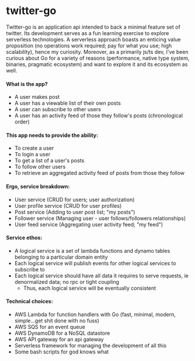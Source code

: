 # twitter-go

Twitter-go is an application api intended to back a minimal feature set of twitter. Its development serves as a fun learning exercise to explore serverless technologies.
A serverless approach boasts an enticing value proposition (no operations work required; pay for what you use; high scalability), hence my curiosity. Moreover, as a primarily js/ts dev, I've been curious about Go for a variety of reasons (performance, native type system, binaries, pragmatic ecosystem) and want to explore it and its ecosystem as well.

#### What is the app?

- A user makes post
- A user has a viewable list of their own posts
- A user can subscribe to other users
- A user has an activity feed of those they follow's posts (chronological order)

#### This app needs to provide the ability:

- To create a user
- To login a user
- To get a list of a user's posts
- To follow other users
- To retrieve an aggregated activity feed of posts from those they follow

#### Ergo, service breakdown:

- User service (CRUD for users; user authorization)
- User profile service (CRUD for user profiles)
- Post service (Adding to user post list; "my posts")
- Follower service (Managing user - user follows/followers relationships)
- User feed service (Aggregating user activity feed; "my feed")

#### Service ethos:

- A logical service is a set of lambda functions and dynamo tables belonging to a particular domain entity
- Each logical service will publish events for other logical services to subscribe to
- Each logical service should have all data it requires to serve requests, ie denormalized data; no rpc or tight coupling
  - Thus, each logical service will be eventually consistent

#### Technical choices:

- AWS Lambda for function handlers with Go (fast, minimal, modern, simple...get shit done with no fuss)
- AWS SQS for an event queue
- AWS DynamoDB for a NoSQL datastore
- AWS API gateway for an api gateway
- Serverless framework for managing the development of all this
- Some bash scripts for god knows what
